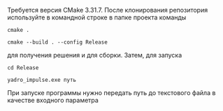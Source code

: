 Требуется версия CMake 3.31.7.
После клонирования репозитория используйте в командной строке в папке проекта команды
```
cmake .
```
```
cmake --build . --config Release
```

для получения решения и для сборки. Затем, для запуска
```
cd Release
```
```
yadro_impulse.exe путь
```
При запуске программы нужно передать путь до текстового файла в качестве входного параметра
